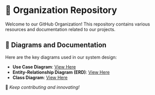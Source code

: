 # 📌 Organization Repository

Welcome to our GitHub Organization! This repository contains various resources and documentation related to our projects.

## 📂 Diagrams and Documentation
Here are the key diagrams used in our system design:

- **Use Case Diagram**: [View Here](https://lucid.app/lucidchart/983449c3-ef94-4157-bc89-5e5a81a8e51c/edit?viewport_loc=-2067%2C-258%2C3185%2C1392%2C0_0&invitationId=inv_39ef8736-c773-4206-b21a-d72e06a1e06e)
- **Entity-Relationship Diagram (ERD)**: [View Here](https://dbdiagram.io/d/Fleet-Management-System-676e223f5406798ef7ba8eae)
- **Class Diagram**: [View Here](https://lucid.app/lucidchart/4c4a135d-7ae5-46e1-b514-c7d65b875445/edit?viewport_loc=-31%2C-1334%2C5924%2C2589%2C0_0&invitationId=inv_81a7bece-f019-4bdb-b3d6-806a159ce5d1)

📢 *Keep contributing and innovating!*
